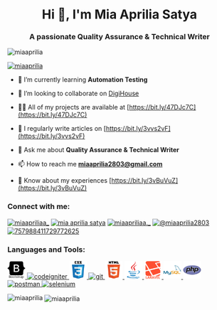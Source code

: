 <h1 align="center">Hi 👋, I'm Mia Aprilia Satya</h1>
<h3 align="center">A passionate Quality Assurance & Technical Writer</h3>

<p align="left"> <img src="https://komarev.com/ghpvc/?username=miaaprilia&label=Profile%20views&color=0e75b6&style=flat" alt="miaaprilia" /> </p>

<p align="left"> <a href="https://github.com/ryo-ma/github-profile-trophy"><img src="https://github-profile-trophy.vercel.app/?username=miaaprilia" alt="miaaprilia" /></a> </p>

- 🌱 I’m currently learning **Automation Testing**

- 👯 I’m looking to collaborate on [DigiHouse](https://github.com/Capstone-Tim-12)

- 👨‍💻 All of my projects are available at [https://bit.ly/47DJc7C](https://bit.ly/47DJc7C)

- 📝 I regularly write articles on [https://bit.ly/3vvs2vF](https://bit.ly/3vvs2vF)

- 💬 Ask me about **Quality Assurance & Technical Writer**

- 📫 How to reach me **miaaprilia2803@gmail.com**

- 📄 Know about my experiences [https://bit.ly/3vBuVuZ](https://bit.ly/3vBuVuZ)

<h3 align="left">Connect with me:</h3>
<p align="left">
<a href="https://twitter.com/miaapriliaa_" target="blank"><img align="center" src="https://raw.githubusercontent.com/rahuldkjain/github-profile-readme-generator/master/src/images/icons/Social/twitter.svg" alt="miaapriliaa_" height="30" width="40" /></a>
<a href="https://linkedin.com/in/mia aprilia satya" target="blank"><img align="center" src="https://raw.githubusercontent.com/rahuldkjain/github-profile-readme-generator/master/src/images/icons/Social/linked-in-alt.svg" alt="mia aprilia satya" height="30" width="40" /></a>
<a href="https://instagram.com/miaapriliaa._" target="blank"><img align="center" src="https://raw.githubusercontent.com/rahuldkjain/github-profile-readme-generator/master/src/images/icons/Social/instagram.svg" alt="miaapriliaa._" height="30" width="40" /></a>
<a href="https://medium.com/@miaaprilia2803" target="blank"><img align="center" src="https://raw.githubusercontent.com/rahuldkjain/github-profile-readme-generator/master/src/images/icons/Social/medium.svg" alt="@miaaprilia2803" height="30" width="40" /></a>
<a href="https://discord.gg/757988411729772625" target="blank"><img align="center" src="https://raw.githubusercontent.com/rahuldkjain/github-profile-readme-generator/master/src/images/icons/Social/discord.svg" alt="757988411729772625" height="30" width="40" /></a>
</p>

<h3 align="left">Languages and Tools:</h3>
<p align="left"> <a href="https://getbootstrap.com" target="_blank" rel="noreferrer"> <img src="https://raw.githubusercontent.com/devicons/devicon/master/icons/bootstrap/bootstrap-plain-wordmark.svg" alt="bootstrap" width="40" height="40"/> </a> <a href="https://codeigniter.com" target="_blank" rel="noreferrer"> <img src="https://cdn.worldvectorlogo.com/logos/codeigniter.svg" alt="codeigniter" width="40" height="40"/> </a> <a href="https://www.w3schools.com/css/" target="_blank" rel="noreferrer"> <img src="https://raw.githubusercontent.com/devicons/devicon/master/icons/css3/css3-original-wordmark.svg" alt="css3" width="40" height="40"/> </a> <a href="https://git-scm.com/" target="_blank" rel="noreferrer"> <img src="https://www.vectorlogo.zone/logos/git-scm/git-scm-icon.svg" alt="git" width="40" height="40"/> </a> <a href="https://www.w3.org/html/" target="_blank" rel="noreferrer"> <img src="https://raw.githubusercontent.com/devicons/devicon/master/icons/html5/html5-original-wordmark.svg" alt="html5" width="40" height="40"/> </a> <a href="https://www.java.com" target="_blank" rel="noreferrer"> <img src="https://raw.githubusercontent.com/devicons/devicon/master/icons/java/java-original.svg" alt="java" width="40" height="40"/> </a> <a href="https://laravel.com/" target="_blank" rel="noreferrer"> <img src="https://raw.githubusercontent.com/devicons/devicon/master/icons/laravel/laravel-plain-wordmark.svg" alt="laravel" width="40" height="40"/> </a> <a href="https://www.mysql.com/" target="_blank" rel="noreferrer"> <img src="https://raw.githubusercontent.com/devicons/devicon/master/icons/mysql/mysql-original-wordmark.svg" alt="mysql" width="40" height="40"/> </a> <a href="https://www.php.net" target="_blank" rel="noreferrer"> <img src="https://raw.githubusercontent.com/devicons/devicon/master/icons/php/php-original.svg" alt="php" width="40" height="40"/> </a> <a href="https://postman.com" target="_blank" rel="noreferrer"> <img src="https://www.vectorlogo.zone/logos/getpostman/getpostman-icon.svg" alt="postman" width="40" height="40"/> </a> <a href="https://www.selenium.dev" target="_blank" rel="noreferrer"> <img src="https://raw.githubusercontent.com/detain/svg-logos/780f25886640cef088af994181646db2f6b1a3f8/svg/selenium-logo.svg" alt="selenium" width="40" height="40"/> </a> </p>

<p><img align="left" src="https://github-readme-stats.vercel.app/api/top-langs?username=miaaprilia&show_icons=true&locale=en&layout=compact" alt="miaaprilia" /></p>

<p>&nbsp;<img align="center" src="https://github-readme-stats.vercel.app/api?username=miaaprilia&show_icons=true&locale=en" alt="miaaprilia" /></p>
